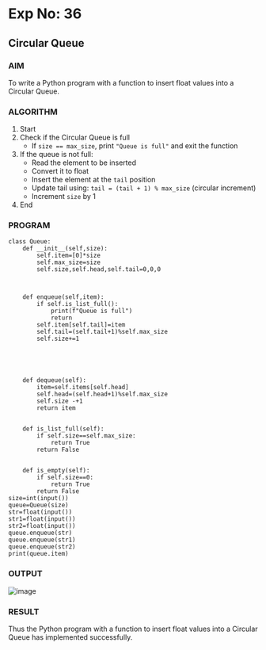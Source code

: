 # Exp No: 36  
## Circular Queue 


### AIM  
To write a Python program with a function to insert float values into a Circular Queue.



### ALGORITHM

1. Start  
2. Check if the Circular Queue is full  
   - If `size == max_size`, print `"Queue is full"` and exit the function  
3. If the queue is not full:  
   - Read the element to be inserted  
   - Convert it to float  
   - Insert the element at the `tail` position  
   - Update tail using: `tail = (tail + 1) % max_size` (circular increment)  
   - Increment `size` by 1  
4. End



### PROGRAM

```
class Queue:
    def __init__(self,size):
        self.item=[0]*size
        self.max_size=size
        self.size,self.head,self.tail=0,0,0
        
        
        
    def enqueue(self,item):
        if self.is_list_full():
            print(f"Queue is full")
            return
        self.item[self.tail]=item
        self.tail=(self.tail+1)%self.max_size
        self.size+=1
        
        
        
        
        
    def dequeue(self):
        item=self.items[self.head]
        self.head=(self.head+1)%self.max_size
        self.size -+1
        return item
        
        
    def is_list_full(self):
        if self.size==self.max_size:
            return True
        return False    
        
        
    def is_empty(self):
        if self.size==0:
            return True
        return False           
size=int(input())
queue=Queue(size)
str=float(input())
str1=float(input())
str2=float(input())
queue.enqueue(str)
queue.enqueue(str1)
queue.enqueue(str2)
print(queue.item)

```

### OUTPUT
![image](https://github.com/user-attachments/assets/2710a2c9-6edf-4747-8437-f4621fa1907e)


### RESULT
Thus the Python program with a function to insert float values into a Circular Queue has implemented successfully.
